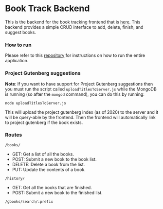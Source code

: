 # Book Track Backend

This is the backend for the book tracking frontend that is [here](https://github.com/TheCynosure/book_track). This backend provides a simple CRUD interface to add, delete, finish, and suggest books.

### How to run

Please refer to this [repository](https://github.com/TheCynosure/book_track) for instructions on how to run the entire application.

### Project Gutenberg suggestions

__Note__: If you want to have support for Project Gutenberg suggestions then you must run the script called `uploadTitlesToServer.js` while the MongoDB is running (so after the `mongod` command), you can do this by running:
```
node uploadTitlesToServer.js
```
This will upload the project gutenberg index (as of 2020) to the server and it will be query-able by the frontend. Then the frontend will automatically link to project gutenberg if the book exists.

### Routes

```/books/```

- GET: Get a list of all the books.
- POST: Submit a new book to the book list.
- DELETE: Delete a book from the list.
- PUT: Update the contents of a book.

```/history/```
- GET: Get all the books that are finished.
- POST: Submit a new book to the finished list.

```/gbooks/search/:prefix```

- GET: Gets the top 10 books that start with that prefix in the Gutenberg index and the link to them.

### Code Layout Notes

This is layed out like a standard node / express backend. The routes in the `routes` folder are simply what is listed above. The "logic" for each route endpoint is listed in the `controllers` folder. And the `app.js` ties all the routes together into a single application.
